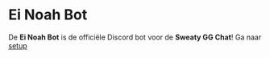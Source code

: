 # Ei Noah Bot

De **Ei Noah Bot** is de officiële Discord bot voor de **Sweaty GG Chat**!
Ga naar [setup](https://discord.com/developers/applications)
